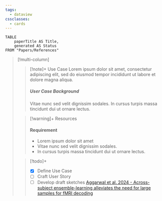 ```yaml
---
tags:
  - dataview
cssclasses:
  - cards
---
```

```dataview
TABLE
	paperTitle AS Title,
	generated AS Status
FROM "Papers/References"
```

> [!multi-column]
>
>> [!note]+ Use Case
>> Lorem ipsum dolor sit amet, consectetur adipiscing elit, sed do eiusmod tempor incididunt ut labore et dolore magna aliqua.
>> ##### User Case Background
>> Vitae nunc sed velit dignissim sodales. In cursus turpis massa tincidunt dui ut ornare lectus.
>
>> [!warning]+ Resources
>> #### Requirement
>> - Lorem ipsum dolor sit amet
>> - Vitae nunc sed velit dignissim sodales.
>> - In cursus turpis massa tincidunt dui ut ornare lectus.
>
>> [!todo]+
>> - [x] Define Use Case
>> - [ ] Craft User Story
>> - [ ] Develop draft sketches
[Aggarwal et al. 2024 - Across-subject ensemble-learning alleviates the need for large samples for fMRI decoding](Papers/PDFs/Aggarwal%20et%20al.%202024%20-%20Across-subject%20ensemble-learning%20alleviates%20the%20need%20for%20large%20samples%20for%20fMRI%20decoding.pdf)
